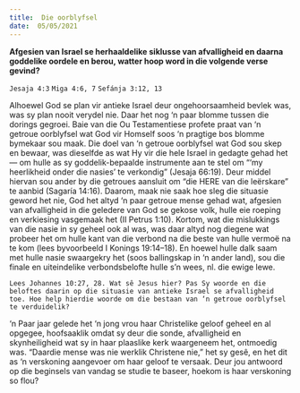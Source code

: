 ```yaml
---
title:  Die oorblyfsel
date:  05/05/2021
---
```


**Afgesien van Israel se herhaaldelike siklusse van afvalligheid en daarna goddelike oordele en berou, watter hoop word in die volgende verse gevind?**

`Jesaja 4:3`
`Miga 4:6, 7`
`Sefánja 3:12, 13`

Alhoewel God se plan vir antieke Israel deur ongehoorsaamheid bevlek was, was sy plan nooit verydel nie. Daar het nog ‘n paar blomme tussen die dorings gegroei. Baie van die Ou Testamentiese profete praat van ‘n getroue oorblyfsel wat God vir Homself soos ‘n pragtige bos blomme bymekaar sou maak. Die doel van ‘n getroue oorblyfsel wat God sou skep en bewaar, was dieselfde as wat Hy vir die hele Israel in gedagte gehad het — om hulle as sy goddelik-bepaalde instrumente aan te stel om “‘my heerlikheid onder die nasies’ te verkondig” (Jesaja 66:19). Deur middel hiervan sou ander by die getroues aansluit om “die HERE van die leërskare” te aanbid (Sagaría 14:16). Daarom, maak nie saak hoe sleg die situasie geword het nie, God het altyd ‘n paar getroue mense gehad wat, afgesien van afvalligheid in die geledere van God se gekose volk, hulle eie roeping en verkiesing vasgemaak het (II Petrus 1:10). Kortom, wat die mislukkings van die nasie in sy geheel ook al was, was daar altyd nog diegene wat probeer het om hulle kant van die verbond na die beste van hulle vermoë na te kom (lees byvoorbeeld I Konings 19:14–18). En hoewel hulle dalk saam met hulle nasie swaargekry het (soos ballingskap in ‘n ander land), sou die finale en uiteindelike verbondsbelofte hulle s’n wees, nl. die ewige lewe.

`Lees Johannes 10:27, 28. Wat sê Jesus hier? Pas Sy woorde en die beloftes daarin op die situasie van antieke Israel se afvalligheid toe. Hoe help hierdie woorde om die bestaan van ‘n getroue oorblyfsel te verduidelik?`

‘n Paar jaar gelede het ‘n jong vrou haar Christelike geloof geheel en al opgegee, hoofsaaklik omdat sy deur die sonde, afvalligheid en skynheiligheid wat sy in haar plaaslike kerk waargeneem het, ontmoedig was. “Daardie mense was nie werklik Christene nie,” het sy gesê, en het dit as ‘n verskoning aangevoer om haar geloof te versaak. Deur jou antwoord op die beginsels van vandag se studie te baseer, hoekom is haar verskoning so flou? 
